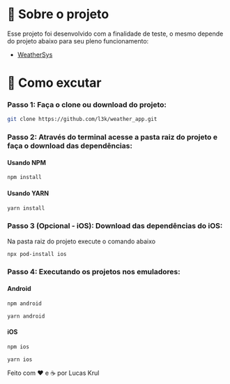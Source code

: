 # :rocket: Sobre o projeto

Esse projeto foi desenvolvido com a finalidade de teste, o mesmo depende do projeto abaixo para seu pleno funcionamento:

- [WeatherSys](https://github.com/l3k/weather_sys)

# 🤔 Como excutar

### Passo 1: Faça o clone ou download do projeto:
```sh
git clone https://github.com/l3k/weather_app.git
```


### Passo 2: Através do terminal acesse a pasta raiz do projeto e faça o download das dependências:
#### Usando NPM
```sh
npm install
```
#### Usando YARN
```sh
yarn install
```

### Passo 3 (Opcional - iOS): Download das dependências do iOS:
Na pasta raiz do projeto execute o comando abaixo
```sh
npx pod-install ios
```


### Passo 4: Executando os projetos nos emuladores:
#### Android
```sh
npm android
```
```sh
yarn android
```
#### iOS
```sh
npm ios
```
```sh
yarn ios
```


Feito com ♥ e ☕ por Lucas Krul 
